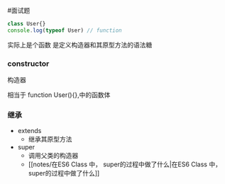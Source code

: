 #面试题 

```js
class User{}
console.log(typeof User) // function
```

实际上是个函数
是定义构造器和其原型方法的语法糖


### constructor
构造器

相当于 function User(){},中的函数体



### 继承

- extends
	- 继承其原型方法
- super
	- 调用父类的构造器
	- [[notes/在ES6 Class 中， super的过程中做了什么|在ES6 Class 中， super的过程中做了什么]]